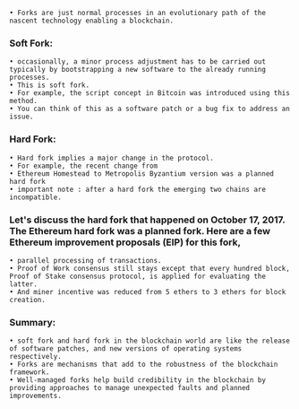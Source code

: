 	• Forks are just normal processes in an evolutionary path of the nascent technology enabling a blockchain.


### Soft Fork:
	• occasionally, a minor process adjustment has to be carried out typically by bootstrapping a new software to the already running processes. 
	• This is soft fork. 
	• For example, the script concept in Bitcoin was introduced using this method. 
	• You can think of this as a software patch or a bug fix to address an issue. 

### Hard Fork:
	• Hard fork implies a major change in the protocol. 
	• For example, the recent change from 
	• Ethereum Homestead to Metropolis Byzantium version was a planned hard fork
	• important note : after a hard fork the emerging two chains are incompatible.

### Let's discuss the hard fork that happened on October 17, 2017. The Ethereum hard fork was a planned fork. Here are a few Ethereum improvement proposals (EIP) for this fork, 
	• parallel processing of transactions. 
	• Proof of Work consensus still stays except that every hundred block, Proof of Stake consensus protocol, is applied for evaluating the latter. 
	• And miner incentive was reduced from 5 ethers to 3 ethers for block creation. 


### Summary:
	• soft fork and hard fork in the blockchain world are like the release of software patches, and new versions of operating systems respectively. 
	• Forks are mechanisms that add to the robustness of the blockchain framework. 
	• Well-managed forks help build credibility in the blockchain by providing approaches to manage unexpected faults and planned improvements.
